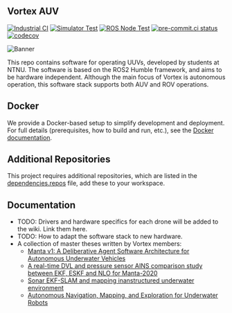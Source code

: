 ## Vortex AUV
[![Industrial CI](https://github.com/vortexntnu/vortex-auv/actions/workflows/industrial-ci.yml/badge.svg)](https://github.com/vortexntnu/vortex-auv/actions/workflows/industrial-ci.yml)
[![Simulator Test](https://github.com/vortexntnu/vortex-auv/actions/workflows/simulator-test.yml/badge.svg)](https://github.com/vortexntnu/vortex-auv/actions/workflows/simulator-test.yml)
[![ROS Node Test](https://github.com/vortexntnu/vortex-auv/actions/workflows/ros-node-tests.yml/badge.svg)](https://github.com/vortexntnu/vortex-auv/actions/workflows/ros-node-tests.yml)
[![pre-commit.ci status](https://results.pre-commit.ci/badge/github/vortexntnu/vortex-auv/main.svg)](https://results.pre-commit.ci/latest/github/vortexntnu/vortex-auv/main)
[![codecov](https://codecov.io/github/vortexntnu/vortex-auv/graph/badge.svg?token=UXIGc2qG7N)](https://codecov.io/github/vortexntnu/vortex-auv)

![Banner](docs/banner_image.png)

This repo contains software for operating UUVs, developed by students at NTNU. The software is based on the ROS2 Humble framework, and aims to be hardware independent. Although the main focus of Vortex is autonomous operation, this software stack supports both AUV and ROV operations.

## Docker
We provide a Docker-based setup to simplify development and deployment. For full details (prerequisites, how to build and run, etc.), see the [Docker documentation](docker/README.md).

## Additional Repositories
This project requires additional repositories, which are listed in the [dependencies.repos](dependencies.repos) file, add these to your workspace.

## Documentation
* TODO: Drivers and hardware specifics for each drone will be added to the wiki. Link them here.
* TODO: How to adapt the software stack to new hardware.
* A collection of master theses written by Vortex members:
  *   [Manta v1: A Deliberative Agent Software Architecture for Autonomous Underwater Vehicles](https://github.com/vortexntnu/Vortex-AUV/blob/documentation/top-level_readme/docs/master_theses/Kristoffer%20Solberg%20(2020).pdf)
  *   [A real-time DVL and pressure sensor AINS comparison study between EKF, ESKF and NLO for Manta-2020](https://github.com/vortexntnu/Vortex-AUV/blob/documentation/top-level_readme/docs/master_theses/Oyvind%20Denvik%20(2020).pdf)
  *   [Sonar EKF-SLAM and mapping inanstructured underwater environment](https://github.com/vortexntnu/Vortex-AUV/blob/documentation/top-level_readme/docs/master_theses/Ambj%C3%B8rn%20Waldum%20(2020).pdf)
  *   [Autonomous Navigation, Mapping, and Exploration for Underwater Robots](https://github.com/vortexntnu/Vortex-AUV/blob/documentation/top-level_readme/docs/master_theses/V%C3%A5ge%2C%20Utbjoe%2C%20Gjerden%20og%20Engebretsen%20(2019).pdf)
